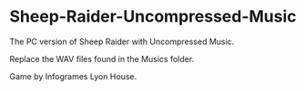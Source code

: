 # Sheep-Raider-Uncompressed-Music
The PC version of Sheep Raider with Uncompressed Music.

Replace the WAV files found in the Musics folder.

Game by Infogrames Lyon House.
